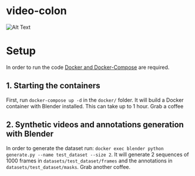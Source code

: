 # video-colon

![Alt Text](demo.gif)



# Setup
In order to run the code [Docker and Docker-Compose](https://gist.github.com/enric1994/3b5c20ddb2b4033c4498b92a71d909da) are required. 

## 1. Starting the containers
First, run `docker-compose up -d` in the `docker/` folder. It will build a Docker container with Blender installed. This can take up to 1 hour. Grab a coffee

## 2. Synthetic videos and annotations generation with Blender
In order to generate the dataset run: `docker exec blender python generate.py --name test_dataset --size 2`. It will generate 2 sequences of 1000 frames in `datasets/test_dataset/frames` and the annotations in `datasets/test_dataset/masks`. Grab another coffee.
